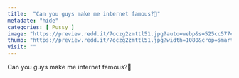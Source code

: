 ```yaml
---
title:  "Can you guys make me internet famous?🤪"
metadate: "hide"
categories: [ Pussy ]
image: "https://preview.redd.it/7oczg2zmttl51.jpg?auto=webp&s=525cc577cd80618856ebbc352b693ceffebe861a"
thumb: "https://preview.redd.it/7oczg2zmttl51.jpg?width=1080&crop=smart&auto=webp&s=ffdedf7fdde54b7148e9cf7a6bab3204ffcdcf08"
visit: ""
---
```

Can you guys make me internet famous?🤪
